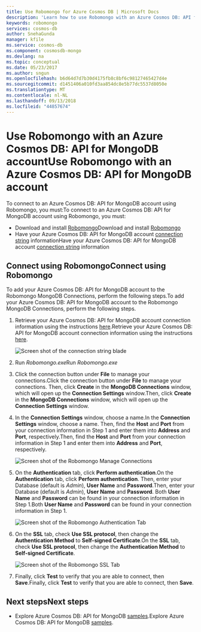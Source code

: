 ```yaml
---
title: Use Robomongo for Azure Cosmos DB | Microsoft Docs
description: 'Learn how to use Robomongo with an Azure Cosmos DB: API for MongoDB account'
keywords: robomongo
services: cosmos-db
author: SnehaGunda
manager: kfile
ms.service: cosmos-db
ms.component: cosmosdb-mongo
ms.devlang: na
ms.topic: conceptual
ms.date: 05/23/2017
ms.author: sngun
ms.openlocfilehash: b6d64d7d7b30d4175fb8c8bf6c98127465427d4e
ms.sourcegitcommit: d1451406a010fd3aa854dc8e5b77dc5537d8050e
ms.translationtype: MT
ms.contentlocale: nl-NL
ms.lasthandoff: 09/13/2018
ms.locfileid: "44857674"
---
```

# <a name="use-robomongo-with-an-azure-cosmos-db-api-for-mongodb-account"></a><span data-ttu-id="6f35e-104">Use Robomongo with an Azure Cosmos DB: API for MongoDB account</span><span class="sxs-lookup"><span data-stu-id="6f35e-104">Use Robomongo with an Azure Cosmos DB: API for MongoDB account</span></span>
<span data-ttu-id="6f35e-105">To connect to an Azure Cosmos DB: API for MongoDB account using Robomongo, you must:</span><span class="sxs-lookup"><span data-stu-id="6f35e-105">To connect to an Azure Cosmos DB: API for MongoDB account using Robomongo, you must:</span></span>

* <span data-ttu-id="6f35e-106">Download and install [Robomongo](https://robomongo.org/)</span><span class="sxs-lookup"><span data-stu-id="6f35e-106">Download and install [Robomongo](https://robomongo.org/)</span></span>
* <span data-ttu-id="6f35e-107">Have your Azure Cosmos DB: API for MongoDB account [connection string](connect-mongodb-account.md) information</span><span class="sxs-lookup"><span data-stu-id="6f35e-107">Have your Azure Cosmos DB: API for MongoDB account [connection string](connect-mongodb-account.md) information</span></span>

## <a name="connect-using-robomongo"></a><span data-ttu-id="6f35e-108">Connect using Robomongo</span><span class="sxs-lookup"><span data-stu-id="6f35e-108">Connect using Robomongo</span></span>
<span data-ttu-id="6f35e-109">To add your Azure Cosmos DB: API for MongoDB account to the Robomongo MongoDB Connections, perform the following steps.</span><span class="sxs-lookup"><span data-stu-id="6f35e-109">To add your Azure Cosmos DB: API for MongoDB account to the Robomongo MongoDB Connections, perform the following steps.</span></span>

1. <span data-ttu-id="6f35e-110">Retrieve your Azure Cosmos DB: API for MongoDB account connection information using the instructions [here](connect-mongodb-account.md).</span><span class="sxs-lookup"><span data-stu-id="6f35e-110">Retrieve your Azure Cosmos DB: API for MongoDB account connection information using the instructions [here](connect-mongodb-account.md).</span></span>

    ![Screen shot of the connection string blade](./media/mongodb-robomongo/connectionstringblade.png)
2. <span data-ttu-id="6f35e-112">Run *Robomongo.exe*</span><span class="sxs-lookup"><span data-stu-id="6f35e-112">Run *Robomongo.exe*</span></span>

3. <span data-ttu-id="6f35e-113">Click the connection button under **File** to manage your connections.</span><span class="sxs-lookup"><span data-stu-id="6f35e-113">Click the connection button under **File** to manage your connections.</span></span> <span data-ttu-id="6f35e-114">Then, click **Create** in the **MongoDB Connections** window, which will open up the **Connection Settings** window.</span><span class="sxs-lookup"><span data-stu-id="6f35e-114">Then, click **Create** in the **MongoDB Connections** window, which will open up the **Connection Settings** window.</span></span>

4. <span data-ttu-id="6f35e-115">In the **Connection Settings** window, choose a name.</span><span class="sxs-lookup"><span data-stu-id="6f35e-115">In the **Connection Settings** window, choose a name.</span></span> <span data-ttu-id="6f35e-116">Then, find the **Host** and **Port** from your connection information in Step 1 and enter them into **Address** and **Port**, respectively.</span><span class="sxs-lookup"><span data-stu-id="6f35e-116">Then, find the **Host** and **Port** from your connection information in Step 1 and enter them into **Address** and **Port**, respectively.</span></span>

    ![Screen shot of the Robomongo Manage Connections](./media/mongodb-robomongo/manageconnections.png)
5. <span data-ttu-id="6f35e-118">On the **Authentication** tab, click **Perform authentication**.</span><span class="sxs-lookup"><span data-stu-id="6f35e-118">On the **Authentication** tab, click **Perform authentication**.</span></span> <span data-ttu-id="6f35e-119">Then, enter your Database (default is *Admin*), **User Name** and **Password**.</span><span class="sxs-lookup"><span data-stu-id="6f35e-119">Then, enter your Database (default is *Admin*), **User Name** and **Password**.</span></span>
<span data-ttu-id="6f35e-120">Both **User Name** and **Password** can be found in your connection information in Step 1.</span><span class="sxs-lookup"><span data-stu-id="6f35e-120">Both **User Name** and **Password** can be found in your connection information in Step 1.</span></span>

    ![Screen shot of the Robomongo Authentication Tab](./media/mongodb-robomongo/authentication.png)
6. <span data-ttu-id="6f35e-122">On the **SSL** tab, check **Use SSL protocol**, then change the **Authentication Method** to **Self-signed Certificate**.</span><span class="sxs-lookup"><span data-stu-id="6f35e-122">On the **SSL** tab, check **Use SSL protocol**, then change the **Authentication Method** to **Self-signed Certificate**.</span></span>

    ![Screen shot of the Robomongo SSL Tab](./media/mongodb-robomongo/SSL.png)
7. <span data-ttu-id="6f35e-124">Finally, click **Test** to verify that you are able to connect, then **Save**.</span><span class="sxs-lookup"><span data-stu-id="6f35e-124">Finally, click **Test** to verify that you are able to connect, then **Save**.</span></span>

## <a name="next-steps"></a><span data-ttu-id="6f35e-125">Next steps</span><span class="sxs-lookup"><span data-stu-id="6f35e-125">Next steps</span></span>
* <span data-ttu-id="6f35e-126">Explore Azure Cosmos DB: API for MongoDB [samples](mongodb-samples.md).</span><span class="sxs-lookup"><span data-stu-id="6f35e-126">Explore Azure Cosmos DB: API for MongoDB [samples](mongodb-samples.md).</span></span>
